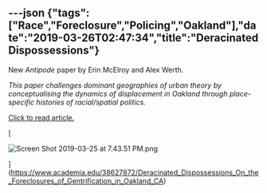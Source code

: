 ---json
{"tags":["Race","Foreclosure","Policing","Oakland"],"date":"2019-03-26T02:47:34","title":"Deracinated Dispossessions"}
---

New _Antipode_ paper by Erin McElroy and Alex Werth.

_This paper challenges dominant geographies of urban theory by conceptualising the dynamics of displacement in Oakland through place-specific histories of racial/spatial politics._

[Click to read article.](https://www.academia.edu/38627872/Deracinated_Dispossessions_On_the_Foreclosures_of_Gentrification_in_Oakland_CA)

[

![Screen Shot 2019-03-25 at 7.43.51 PM.png](/assets/uploads/Screen+Shot+2019-03-25+at+7.43.51+PM.png)

](https://www.academia.edu/38627872/Deracinated_Dispossessions_On_the_Foreclosures_of_Gentrification_in_Oakland_CA)